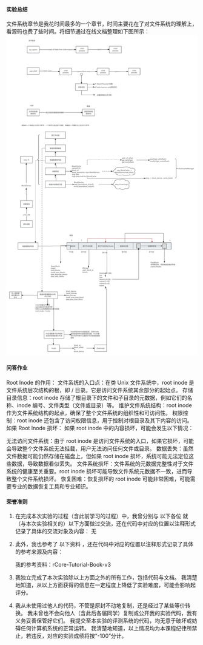 #### 实验总结
文件系统章节是我花时间最多的一个章节，时间主要花在了对文件系统的理解上，看源码也费了些时间。将细节通过在线文档整理如下图所示：
![ch6 基础知识](./ch6_基础知识.png)

#### 问答作业
Root Inode 的作用：
文件系统的入口点：在类 Unix 文件系统中，root inode 是文件系统层次结构的根，即 / 目录。它是访问文件系统其余部分的起始点。
存储目录信息：root inode 存储了根目录下的文件和子目录的元数据，例如它们的名称、inode 编号、文件类型（文件或目录）等。
维护文件系统结构：root inode 作为文件系统结构的起点，确保了整个文件系统的组织性和可访问性。
权限控制：root inode 还包含了访问权限信息，用于控制对根目录及其下内容的访问。
如果 Root Inode 损坏：
如果 root inode 中的内容损坏，可能会发生以下情况：

无法访问文件系统：由于 root inode 是访问文件系统的入口，如果它损坏，可能会导致整个文件系统无法挂载，用户无法访问任何文件或目录。
数据丢失：虽然文件数据可能仍然存储在磁盘上，但如果 root inode 损坏，系统可能无法定位这些数据，导致数据看似丢失。
文件系统损坏：文件系统的元数据完整性对于文件系统的健康至关重要。root inode 损坏可能导致文件系统元数据不一致，进而导致整个文件系统损坏。
恢复困难：恢复损坏的 root inode 可能非常困难，可能需要专业的数据恢复工具和专业知识。


#### 荣誉准则

1. 在完成本次实验的过程（含此前学习的过程）中，我曾分别与 以下各位 就（与本次实验相关的）以下方面做过交流，还在代码中对应的位置以注释形式记录了具体的交流对象及内容：
   无

2. 此外，我也参考了 以下资料 ，还在代码中对应的位置以注释形式记录了具体的参考来源及内容：

   我的参考资料：rCore-Tutorial-Book-v3

3. 我独立完成了本次实验除以上方面之外的所有工作，包括代码与文档。 我清楚地知道，从以上方面获得的信息在一定程度上降低了实验难度，可能会影响起评分。

4. 我从未使用过他人的代码，不管是原封不动地复制，还是经过了某些等价转换。 我未曾也不会向他人（含此后各届同学）复制或公开我的实验代码，我有义务妥善保管好它们。 我提交至本实验的评测系统的代码，均无意于破坏或妨碍任何计算机系统的正常运转。 我清楚地知道，以上情况均为本课程纪律所禁止，若违反，对应的实验成绩将按“-100”分计。
